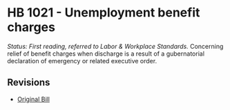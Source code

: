 # HB 1021 - Unemployment benefit charges
*Status: First reading, referred to Labor & Workplace Standards.*
Concerning relief of benefit charges when discharge is a result of a gubernatorial declaration of emergency or related executive order.

## Revisions
* [Original Bill](1/)